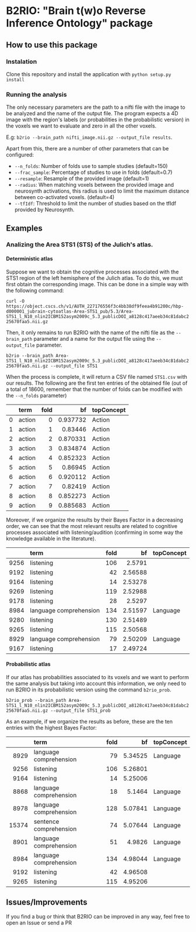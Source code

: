 # B2RIO: "Brain t(w)o Reverse Inference Ontology" package

## How to use this package

### Instalation
Clone this repository and install the application with `python setup.py install`


### Running the analysis
The only necessary parameters are the path to a nifti file with the image to be analyzed and the name of the output file. The program expects a 4D image with the region's labels (or probabilities in the probabilistic version) in the voxels we want to evaluate and zero in all the other voxels.

E.g: `b2rio --brain_path nifti_image.nii.gz --output_file results`.

Apart from this, there are a number of other parameters that can be configured:

- `--n_folds`: Number of folds use to sample studies (default=150)
- `--frac_sample`: Percentage of studies to use in folds (default=0.7)
- `--resample`: Resample of the provided image (default=1)
- `--radius`: When matching voxels between the provided image and neurosynth activations, this radius is used to limit the maximum distance between co-activated voxels. (default=4)
- `--tfIdf`: Threshold to limit the number of studies based on the tfIdf provided by Neurosynth.


## Examples

### Analizing the Area STS1 (STS) of the Julich's atlas.

#### Deterministic atlas

Suppose we want to obtain the cognitive processes associated with the STS1 region of the left hemisphere of the Julich atlas.
To do this, we must first obtain the corresponding image. This can be done in a simple way with the following command:

`curl -O https://object.cscs.ch/v1/AUTH_227176556f3c4bb38df9feea4b91200c/hbp-d000001_jubrain-cytoatlas-Area-STS1_pub/5.3/Area-STS1_l_N10_nlin2ICBM152asym2009c_5.3_publicDOI_a8128c417aeeb34c81dabc225670faa5.nii.gz`

Then, it only remains to run B2RIO with the name of the nifti file as the `--brain_path` parameter and a name for the output file using the `--output_file` parameter.

`b2rio --brain_path Area-STS1_l_N10_nlin2ICBM152asym2009c_5.3_publicDOI_a8128c417aeeb34c81dabc225670faa5.nii.gz --output_file STS1`

When the process is complete, it will return a CSV file named `STS1.csv` with our results. The following are the first ten entries of the obtained file (out of a total of 18600, remember that the number of folds can be modified with the `--n_folds` parameter)

|    | term   |   fold |       bf | topConcept   |
|---:|:-------|-------:|---------:|:-------------|
|  0 | action |      0 | 0.937732 | Action       |
|  1 | action |      1 | 0.83446  | Action       |
|  2 | action |      2 | 0.870331 | Action       |
|  3 | action |      3 | 0.834874 | Action       |
|  4 | action |      4 | 0.852323 | Action       |
|  5 | action |      5 | 0.86945  | Action       |
|  6 | action |      6 | 0.920112 | Action       |
|  7 | action |      7 | 0.82419  | Action       |
|  8 | action |      8 | 0.852273 | Action       |
|  9 | action |      9 | 0.885683 | Action       |

Moreover, if we organize the results by their Bayes Factor in a decreasing order, we can see that the most relevant results are related to cognitive processes associated with listening/audition (confirming in some way the knowledge available in the literature).

|      | term                   |   fold |      bf | topConcept   |
|-----:|:-----------------------|-------:|--------:|:-------------|
| 9256 | listening              |    106 | 2.5791  |              |
| 9192 | listening              |     42 | 2.56588 |              |
| 9164 | listening              |     14 | 2.53278 |              |
| 9269 | listening              |    119 | 2.52988 |              |
| 9178 | listening              |     28 | 2.5297  |              |
| 8984 | language comprehension |    134 | 2.51597 | Language     |
| 9280 | listening              |    130 | 2.51489 |              |
| 9265 | listening              |    115 | 2.50568 |              |
| 8929 | language comprehension |     79 | 2.50209 | Language     |
| 9167 | listening              |     17 | 2.49724 |              |


#### Probabilistic atlas

If our atlas has probabilities associated to its voxels and we want to perform the same analysis but taking into account this information, we only need to run B2RIO in its probabilistic version using the command `b2rio_prob`.

`b2rio_prob --brain_path Area-STS1_l_N10_nlin2ICBM152asym2009c_5.3_publicDOI_a8128c417aeeb34c81dabc225670faa5.nii.gz --output_file STS1_prob`

As an example, if we organize the results as before, these are the ten entries with the highest Bayes Factor:

|       | term                   |   fold |      bf | topConcept   |
|------:|:-----------------------|-------:|--------:|:-------------|
|  8929 | language comprehension |     79 | 5.34525 | Language     |
|  9256 | listening              |    106 | 5.26801 |              |
|  9164 | listening              |     14 | 5.25006 |              |
|  8868 | language comprehension |     18 | 5.1464  | Language     |
|  8978 | language comprehension |    128 | 5.07841 | Language     |
| 15374 | sentence comprehension |     74 | 5.07644 | Language     |
|  8901 | language comprehension |     51 | 4.9826  | Language     |
|  8984 | language comprehension |    134 | 4.98044 | Language     |
|  9192 | listening              |     42 | 4.96508 |              |
|  9265 | listening              |    115 | 4.95206 |              |

## Issues/Improvements

If you find a bug or think that B2RIO can be improved in any way, feel free to open an Issue or send a PR